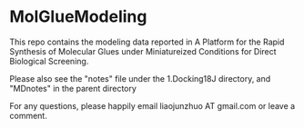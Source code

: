 # MolGlueModeling
This repo contains the modeling data reported in A Platform for the Rapid Synthesis of Molecular Glues under Miniatureized Conditions for Direct Biological Screening.

Please also see the "notes" file under the 1.Docking18J directory, and "MDnotes" in the parent directory 

For any questions, please happily email liaojunzhuo AT gmail.com or leave a comment.
